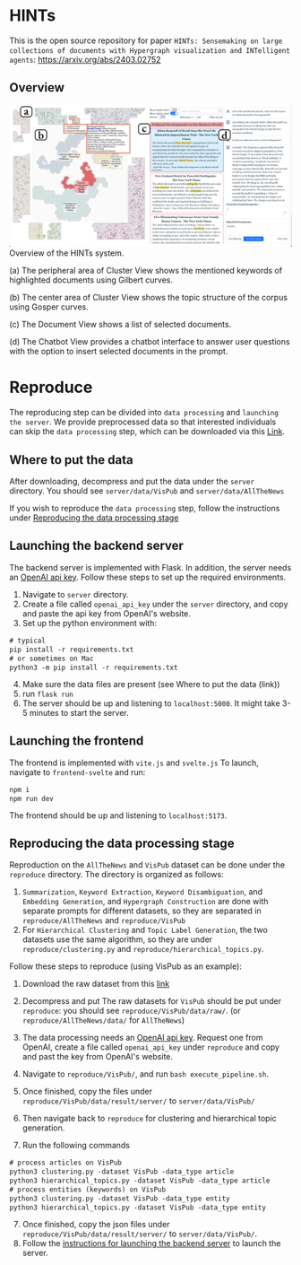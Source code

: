# HINTs 
This is the open source repository for paper `HINTs: Sensemaking on large collections of documents with Hypergraph visualization and INTelligent agents`: https://arxiv.org/abs/2403.02752

## Overview
<img src="./docs/overview.png"/>
Overview of the HINTs system.

(a) The peripheral area of Cluster View shows the mentioned keywords of highlighted documents using Gilbert curves. 

(b) The center area of Cluster View shows the topic structure of the corpus using Gosper curves. 

(c) The Document View shows a list of selected documents. 

(d) The Chatbot View provides a chatbot interface to answer user questions with the option to insert selected documents in the prompt.


# Reproduce
The reproducing step can be divided into `data processing` and `launching the server`. 
We provide preprocessed data so that interested individuals can skip the `data processing` step, which can be downloaded via this [Link](https://drive.google.com/drive/folders/1WWzuq3KAffNUbqLNxjEzUeVd-RVvLTCd?usp=sharing).
## Where to put the data
After downloading, decompress and put the data under the `server` directory. You should see `server/data/VisPub` and `server/data/AllTheNews`

If you wish to reproduce the `data processing` step, follow the instructions under [Reproducing the data processing stage](#reproducing-the-data-processing-stage)
## Launching the backend server
The backend server is implemented with Flask. 
In addition, the server needs an [OpenAI api key](https://platform.openai.com/api-keys).
Follow these steps to set up the required environments.

1. Navigate to `server` directory.
2. Create a file called `openai_api_key` under the `server` directory, and copy and paste the api key from OpenAI's website.
3. Set up the python environment with:
```shell
# typical
pip install -r requirements.txt
# or sometimes on Mac
python3 -m pip install -r requirements.txt
```
4. Make sure the data files are present (see Where to put the data (link))
5. run `flask run`
6. The server should be up and listening to `localhost:5000`. It might take 3-5 minutes to start the server.

## Launching the frontend
The frontend is implemented with `vite.js` and `svelte.js`
To launch, navigate to `frontend-svelte` and run:
```shell
npm i
npm run dev
```
The frontend should be up and listening to `localhost:5173`.


## Reproducing the data processing stage
Reproduction on the `AllTheNews` and `VisPub` dataset can be done under the `reproduce` directory.
The directory is organized as follows:
1. `Summarization`, `Keyword Extraction`, `Keyword Disambiguation`, and `Embedding Generation`, and `Hypergraph Construction` are done with separate prompts for different datasets, so they are separated in `reproduce/AllTheNews` and `reproduce/VisPub`
2. For `Hierarchical Clustering` and `Topic Label Generation`, the two datasets use the same algorithm, so they are under `reproduce/clustering.py` and `reproduce/hierarchical_topics.py`.

Follow these steps to reproduce (using VisPub as an example):
1. Download the raw dataset from this
<a href="https://drive.google.com/drive/folders/1rEYbapjp4Yk1xKaiMnrZ_Re_EsQ1nCMg?usp=sharing" target="_blank">link</a>

2. Decompress and put The raw datasets for `VisPub` should be put under `reproduce`: you should see `reproduce/VisPub/data/raw/`. (or `reproduce/AllTheNews/data/` for `AllTheNews`)
3. The data processing needs an [OpenAI api key](https://platform.openai.com/api-keys). Request one from OpenAI, create a file called `openai_api_key` under `reproduce` and copy and past the key from OpenAI's website.
3. Navigate to `reproduce/VisPub/`, and run `bash execute_pipeline.sh`. 
4. Once finished, copy the files under `reproduce/VisPub/data/result/server/` to `server/data/VisPub/`
5. Then navigate back to `reproduce` for clustering and hierarchical topic generation.
6. Run the following commands
```shell
# process articles on VisPub 
python3 clustering.py -dataset VisPub -data_type article
python3 hierarchical_topics.py -dataset VisPub -data_type article
# process entities (keywords) on VisPub 
python3 clustering.py -dataset VisPub -data_type entity
python3 hierarchical_topics.py -dataset VisPub -data_type entity
``` 
7. Once finished, copy the json files under `reproduce/VisPub/data/result/server/` to `server/data/VisPub/`.
5. Follow the [instructions for launching the backend server](#launching-the-backend-server) to launch the server.